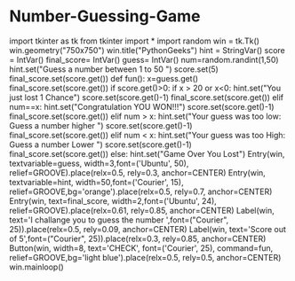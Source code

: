 # Number-Guessing-Game
import tkinter as tk
from tkinter import *
import random
win = tk.Tk()
win.geometry("750x750")
win.title("PythonGeeks")
hint = StringVar()
score = IntVar()
final_score= IntVar()
guess= IntVar()
num=random.randint(1,50)
hint.set("Guess a number between 1 to 50 ")
score.set(5)
final_score.set(score.get())
def fun():
    x=guess.get()
    final_score.set(score.get())
    if score.get()>0:
        if x > 20 or x<0:
            hint.set("You just lost 1 Chance")
            score.set(score.get()-1)
            final_score.set(score.get())
        elif num==x:
            hint.set("Congratulation YOU WON!!!")
            score.set(score.get()-1)
            final_score.set(score.get())
        elif num > x:
            hint.set("Your guess was too low: Guess a number higher ")
            score.set(score.get()-1)
            final_score.set(score.get())
        elif num < x:
            hint.set("Your guess was too High: Guess a number Lower ")
            score.set(score.get()-1)
            final_score.set(score.get())
    else:
         hint.set("Game Over You Lost")
Entry(win, textvariable=guess, width=3,font=('Ubuntu', 50), relief=GROOVE).place(relx=0.5, rely=0.3, anchor=CENTER)
Entry(win, textvariable=hint, width=50,font=('Courier', 15), relief=GROOVE,bg='orange').place(relx=0.5, rely=0.7, anchor=CENTER)
Entry(win, text=final_score, width=2,font=('Ubuntu', 24), relief=GROOVE).place(relx=0.61, rely=0.85, anchor=CENTER)
Label(win, text='I challange you to guess the number ',font=("Courier", 25)).place(relx=0.5, rely=0.09, anchor=CENTER)
Label(win, text='Score out of 5',font=("Courier", 25)).place(relx=0.3, rely=0.85, anchor=CENTER)
Button(win, width=8, text='CHECK', font=('Courier', 25), command=fun, relief=GROOVE,bg='light blue').place(relx=0.5, rely=0.5, anchor=CENTER)
win.mainloop()
